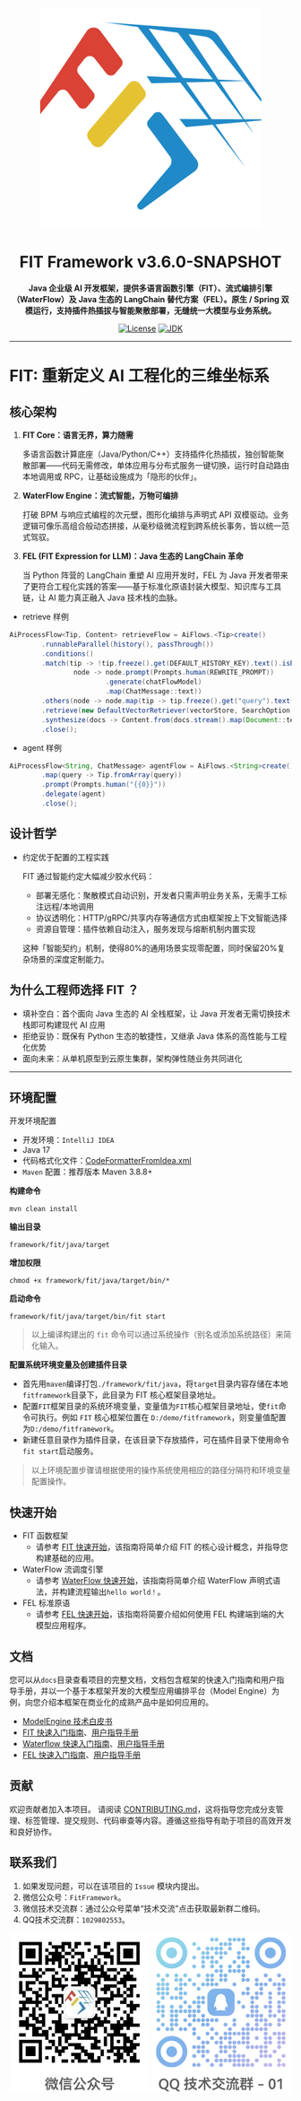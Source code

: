 <div align="center">
  <img src="docs/resources/fit-logo.png" alt="FIT Logo" width="395">

# FIT Framework v3.6.0-SNAPSHOT

**Java 企业级 AI 开发框架，提供多语言函数引擎（FIT）、流式编排引擎（WaterFlow）及 Java 生态的 LangChain 替代方案（FEL）。原生 /
Spring 双模运行，支持插件热插拔与智能聚散部署，无缝统一大模型与业务系统。**

[![License](https://img.shields.io/badge/license-MIT-blue.svg)](https://opensource.org/license/MIT)
[![JDK](https://img.shields.io/badge/JDK-17-green.svg)](https://www.oracle.com/java/technologies/javase/jdk17-archive-downloads.html)
</div>

----------

# FIT: 重新定义 AI 工程化的三维坐标系

## 核心架构

1. **FIT Core：语言无界，算力随需**

   多语言函数计算底座（Java/Python/C++）支持插件化热插拔，独创智能聚散部署——代码无需修改，单体应用与分布式服务一键切换，运行时自动路由本地调用或
RPC，让基础设施成为「隐形的伙伴」。

2. **WaterFlow Engine：流式智能，万物可编排**

   打破 BPM 与响应式编程的次元壁，图形化编排与声明式 API 双模驱动。业务逻辑可像乐高组合般动态拼接，从毫秒级微流程到跨系统长事务，皆以统一范式驾驭。

3. **FEL (FIT Expression for LLM)：Java 生态的 LangChain 革命**

   当 Python 阵营的 LangChain 重塑 AI 应用开发时，FEL 为 Java 开发者带来了更符合工程化实践的答案——基于标准化原语封装大模型、知识库与工具链，让
AI 能力真正融入 Java 技术栈的血脉。

- retrieve 样例

``` java
AiProcessFlow<Tip, Content> retrieveFlow = AiFlows.<Tip>create()
        .runnableParallel(history(), passThrough())
        .conditions()
        .match(tip -> !tip.freeze().get(DEFAULT_HISTORY_KEY).text().isEmpty(),
                node -> node.prompt(Prompts.human(REWRITE_PROMPT))
                        .generate(chatFlowModel)
                        .map(ChatMessage::text))
        .others(node -> node.map(tip -> tip.freeze().get("query").text()))
        .retrieve(new DefaultVectorRetriever(vectorStore, SearchOption.custom().topK(1).build()))
        .synthesize(docs -> Content.from(docs.stream().map(Document::text).collect(Collectors.joining("\n\n"))))
        .close();
```

- agent 样例

``` java
AiProcessFlow<String, ChatMessage> agentFlow = AiFlows.<String>create()
        .map(query -> Tip.fromArray(query))
        .prompt(Prompts.human("{{0}}"))
        .delegate(agent)
        .close();
```

## 设计哲学

- 约定优于配置的工程实践

  FIT 通过智能约定大幅减少胶水代码：

    - 部署无感化：聚散模式自动识别，开发者只需声明业务关系，无需手工标注远程/本地调用
    - 协议透明化：HTTP/gRPC/共享内存等通信方式由框架按上下文智能选择 
    - 资源自管理：插件依赖自动注入，服务发现与熔断机制内置实现

  这种「智能契约」机制，使得80%的通用场景实现零配置，同时保留20%复杂场景的深度定制能力。

## 为什么工程师选择 FIT ？

- 填补空白：首个面向 Java 生态的 AI 全栈框架，让 Java 开发者无需切换技术栈即可构建现代 AI 应用
- 拒绝妥协：既保有 Python 生态的敏捷性，又继承 Java 体系的高性能与工程化优势
- 面向未来：从单机原型到云原生集群，架构弹性随业务共同进化

----------

## 环境配置

开发环境配置

- 开发环境：`IntelliJ IDEA`
- Java 17
- 代码格式化文件：[CodeFormatterFromIdea.xml](CodeFormatterFromIdea.xml)
- `Maven` 配置：推荐版本 Maven 3.8.8+

**构建命令**

```
mvn clean install
```

**输出目录**

```
framework/fit/java/target
```

**增加权限**

```
chmod +x framework/fit/java/target/bin/*
```

**启动命令**

```
framework/fit/java/target/bin/fit start
```

> 以上编译构建出的 `fit` 命令可以通过系统操作（别名或添加系统路径）来简化输入。

**配置系统环境变量及创建插件目录**

- 首先用`maven`编译打包`./framework/fit/java`，将`target`目录内容存储在本地`fitframework`目录下，此目录为 FIT 核心框架目录地址。
- 配置`FIT`框架目录的系统环境变量，变量值为`FIT`核心框架目录地址，使`fit`命令可执行。例如 `FIT` 核心框架位置在
  `D:/demo/fitframework`，则变量值配置为`D:/demo/fitframework`。
- 新建任意目录作为插件目录，在该目录下存放插件，可在插件目录下使用命令`fit start`启动服务。

> 以上环境配置步骤请根据使用的操作系统使用相应的路径分隔符和环境变量配置操作。

## 快速开始

- FIT 函数框架
  - 请参考 [FIT 快速开始](framework%2Ffit%2Fjava%2FREADME.md)，该指南将简单介绍 FIT 的核心设计概念，并指导您构建基础的应用。
- WaterFlow 流调度引擎
  - 请参考 [WaterFlow 快速开始](framework%2Fwaterflow%2Fjava%2Fwaterflow-core%2FREADME.md)，该指南将简单介绍 WaterFlow
    声明式语法，并构建流程输出`hello world！`。
- FEL 标准原语
  - 请参考 [FEL 快速开始](docs/framework/fel/java/quick-start-guide/01.%20模型.md)，该指南将简要介绍如何使用 FEL
    构建端到端的大模型应用程序。

## 文档

您可以从`docs`目录查看项目的完整文档，文档包含框架的快速入门指南和用户指导手册，并以一个基于本框架开发的大模型应用编排平台（Model
Engine）为例，向您介绍本框架在商业化的成熟产品中是如何应用的。

- [ModelEngine 技术白皮书](docs/model-engine-technical-white-paper/00.%20摘要.md)
- [FIT 快速入门指南](docs/framework/fit/java/quick-start-guide/01.%20构建基础%20Web%20应用.md)、[用户指导手册](docs/framework/fit/java/user-guide-book/01.%20插件%E3%80%81IoC%20容器和%20Bean.md)
- [Waterflow 快速入门指南](docs/framework/waterflow/java/quick-start-guide/01.%20介绍.md)、[用户指导手册](docs/framework/waterflow/java/user-guide-book.md)
- [FEL 快速入门指南](docs/framework/fel/java/quick-start-guide/01.%20模型.md)、[用户指导手册](docs/framework/fel/java/user-guide-book/01.%20AI%20流程.md)

## 贡献

欢迎贡献者加入本项目。
请阅读 [CONTRIBUTING.md](CONTRIBUTING.md)，这将指导您完成分支管理、标签管理、提交规则、代码审查等内容。遵循这些指导有助于项目的高效开发和良好协作。

## 联系我们

1. 如果发现问题，可以在该项目的 `Issue` 模块内提出。
2. 微信公众号：`FitFramework`。
3. 微信技术交流群：通过公众号菜单“技术交流”点击获取最新群二维码。
4. QQ技术交流群：`1029802553`。

![wechat-gh](docs/resources/qrcode_for_wechat_gh.png)
![qq-01](docs/resources/qrcode_for_qq_01.png)

